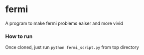 # fermi

A program to make fermi problems eaiser and more vivid

### How to run

Once cloned, just run `python fermi_script.py` from top directory
